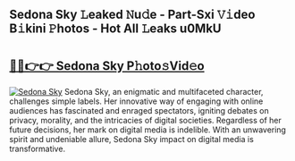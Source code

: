 ## Sedona Sky 𝙻eaked 𝙽u𝚍e - Part-Sxi 𝚅𝚒deo B𝚒kini 𝙿hotos - Hot All 𝙻eaks u0MkU

# <h2><a href="http://ld3l6mk.urlbe.top/?page=Sedona+Sky">🔗🔗👉👉 Sedona Sky P𝚑oto𝚜Vid𝚎o</a></h2>

[![Sedona Sky](https://i.imgur.com/eBuTRDB.gif)](http://ld3l6mk.urlbe.top/?page=Sedona+Sky)
Sedona Sky, an enigmatic and multifaceted character, challenges simple labels. Her innovative way of engaging with online audiences has fascinated and enraged spectators, igniting debates on privacy, morality, and the intricacies of digital societies. Regardless of her future decisions, her mark on digital media is indelible. With an unwavering spirit and undeniable allure, Sedona Sky impact on digital media is transformative.
